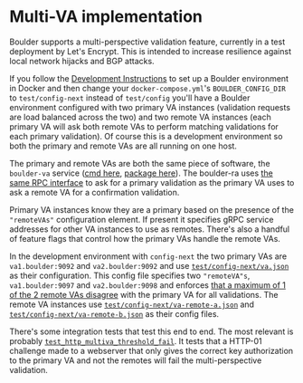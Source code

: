 # Multi-VA implementation

Boulder supports a multi-perspective validation feature, currently in a test
deployment by Let's Encrypt. This is intended to increase resilience against
local network hijacks and BGP attacks.

If you follow the [Development Instructions](https://github.com/letsencrypt/boulder#development)
to set up a Boulder environment in Docker and then change your `docker-compose.yml`'s
`BOULDER_CONFIG_DIR` to `test/config-next` instead of `test/config` you'll have
a Boulder environment configured with two primary VA instances (validation
requests are load balanced across the two) and two remote VA instances (each
primary VA will ask both remote VAs to perform matching validations for each
primary validation). Of course this is a development environment so both the
primary and remote VAs are all running on one host.

The primary and remote VAs are both the same piece of software, the `boulder-va`
service ([cmd here](https://github.com/letsencrypt/boulder/tree/master/cmd/boulder-va),
[package here](https://github.com/letsencrypt/boulder/tree/master/va)).
The boulder-ra uses [the same RPC interface](https://github.com/letsencrypt/boulder/blob/ea231adc36746cce97f860e818c2cdf92f060543/va/proto/va.proto#L8-L10)
to ask for a primary validation as the primary VA uses to ask a remote VA for a
confirmation validation.

Primary VA instances know they are a primary based on the presence of the
`"remoteVAs"` configuration element. If present it specifies gRPC service
addresses for other VA instances to use as remotes. There's also a handful of
feature flags that control how the primary VAs handle the remote VAs.

In the development environment with `config-next` the two primary VAs are `va1.boulder:9092` and
`va2.boulder:9092` and use
[`test/config-next/va.json`](https://github.com/letsencrypt/boulder/blob/ea231adc36746cce97f860e818c2cdf92f060543/test/config-next/va.json)
as their configuration. This config file specifies two `"remoteVA"s`,
`va1.boulder:9097` and `va2.boulder:9098` and enforces
[that a maximum of 1 of the 2 remote VAs disagree](https://github.com/letsencrypt/boulder/blob/ea231adc36746cce97f860e818c2cdf92f060543/test/config-next/va.json#L44)
with the primary VA for all validations. The remote VA instances use
[`test/config-next/va-remote-a.json`](https://github.com/letsencrypt/boulder/blob/ea231adc36746cce97f860e818c2cdf92f060543/test/config-next/va-remote-a.json)
and
[`test/config-next/va-remote-b.json`](https://github.com/letsencrypt/boulder/blob/ea231adc36746cce97f860e818c2cdf92f060543/test/config-next/va-remote-b.json)
as their config files.

There's some integration tests that test this end to end. The most relevant is
probably
[`test_http_multiva_threshold_fail`](https://github.com/letsencrypt/boulder/blob/ea231adc36746cce97f860e818c2cdf92f060543/test/v2_integration.py#L876-L908).
It tests that a HTTP-01 challenge made to a webserver that only gives the
correct key authorization to the primary VA and not the remotes will fail the
multi-perspective validation.
